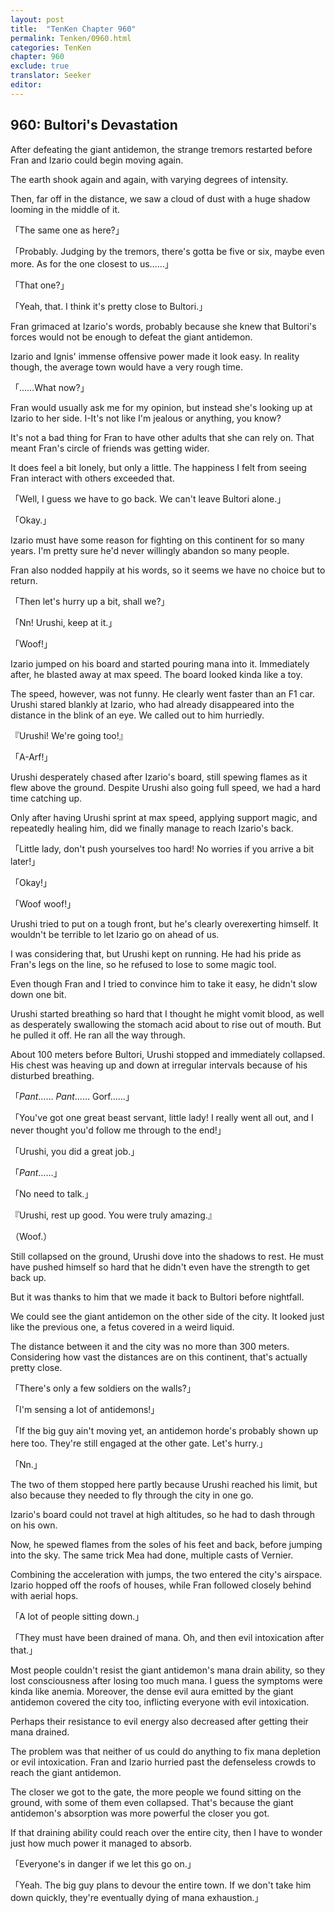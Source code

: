 ```yaml
---
layout: post
title:  "TenKen Chapter 960"
permalink: Tenken/0960.html
categories: TenKen
chapter: 960
exclude: true
translator: Seeker
editor: 
---
```

<h2>960: Bultori's Devastation</h2>

After defeating the giant antidemon, the strange tremors restarted before Fran and Izario could begin moving again.

The earth shook again and again, with varying degrees of intensity.

Then, far off in the distance, we saw a cloud of dust with a huge shadow looming in the middle of it.

「The same one as here?」

「Probably. Judging by the tremors, there's gotta be five or six, maybe even more. As for the one closest to us……」

「That one?」

「Yeah, that. I think it's pretty close to Bultori.」

Fran grimaced at Izario's words, probably because she knew that Bultori's forces would not be enough to defeat the giant antidemon.

Izario and Ignis' immense offensive power made it look easy. In reality though, the average town would have a very rough time.

「……What now?」

Fran would usually ask me for my opinion, but instead she's looking up at Izario to her side. I-It's not like I'm jealous or anything, you know?

It's not a bad thing for Fran to have other adults that she can rely on. That meant Fran's circle of friends was getting wider.

It does feel a bit lonely, but only a little. The happiness I felt from seeing Fran interact with others exceeded that.

「Well, I guess we have to go back. We can't leave Bultori alone.」

「Okay.」

Izario must have some reason for fighting on this continent for so many years. I'm pretty sure he'd never willingly abandon so many people.

Fran also nodded happily at his words, so it seems we have no choice but to return.

「Then let's hurry up a bit, shall we?」

「Nn! Urushi, keep at it.」

「Woof!」

Izario jumped on his board and started pouring mana into it. Immediately after, he blasted away at max speed. The board looked kinda like a toy.

The speed, however, was not funny. He clearly went faster than an F1 car. Urushi stared blankly at Izario, who had already disappeared into the distance in the blink of an eye. We called out to him hurriedly.

『Urushi! We're going too!』

「A-Arf!」

Urushi desperately chased after Izario's board, still spewing flames as it flew above the ground. Despite Urushi also going full speed, we had a hard time catching up.

Only after having Urushi sprint at max speed, applying support magic, and repeatedly healing him, did we finally manage to reach Izario's back.

「Little lady, don't push yourselves too hard! No worries if you arrive a bit later!」

「Okay!」

「Woof woof!」

Urushi tried to put on a tough front, but he's clearly overexerting himself. It wouldn't be terrible to let Izario go on ahead of us.

I was considering that, but Urushi kept on running. He had his pride as Fran's legs on the line, so he refused to lose to some magic tool.

Even though Fran and I tried to convince him to take it easy, he didn't slow down one bit.

Urushi started breathing so hard that I thought he might vomit blood, as well as desperately swallowing the stomach acid about to rise out of mouth. But he pulled it off. He ran all the way through.

About 100 meters before Bultori, Urushi stopped and immediately collapsed. His chest was heaving up and down at irregular intervals because of his disturbed breathing.

「*Pant*…… *Pant*…… Gorf……」

「You've got one great beast servant, little lady! I really went all out, and I never thought you'd follow me through to the end!」

「Urushi, you did a great job.」

「*Pant*……」

「No need to talk.」

『Urushi, rest up good. You were truly amazing.』

（Woof.）

Still collapsed on the ground, Urushi dove into the shadows to rest. He must have pushed himself so hard that he didn't even have the strength to get back up.

But it was thanks to him that we made it back to Bultori before nightfall.

We could see the giant antidemon on the other side of the city. It looked just like the previous one, a fetus covered in a weird liquid.

The distance between it and the city was no more than 300 meters. Considering how vast the distances are on this continent, that's actually pretty close.

「There's only a few soldiers on the walls?」

「I'm sensing a lot of antidemons!」

「If the big guy ain't moving yet, an antidemon horde's probably shown up here too. They're still engaged at the other gate. Let's hurry.」

「Nn.」

The two of them stopped here partly because Urushi reached his limit, but also because they needed to fly through the city in one go.

Izario's board could not travel at high altitudes, so he had to dash through on his own.

Now, he spewed flames from the soles of his feet and back, before jumping into the sky. The same trick Mea had done, multiple casts of Vernier.

Combining the acceleration with jumps, the two entered the city's airspace. Izario hopped off the roofs of houses, while Fran followed closely behind with aerial hops.

「A lot of people sitting down.」

「They must have been drained of mana. Oh, and then evil intoxication after that.」

Most people couldn't resist the giant antidemon's mana drain ability, so they lost consciousness after losing too much mana. I guess the symptoms were kinda like anemia. Moreover, the dense evil aura emitted by the giant antidemon covered the city too, inflicting everyone with evil intoxication.

Perhaps their resistance to evil energy also decreased after getting their mana drained.

The problem was that neither of us could do anything to fix mana depletion or evil intoxication. Fran and Izario hurried past the defenseless crowds to reach the giant antidemon.

The closer we got to the gate, the more people we found sitting on the ground, with some of them even collapsed. That's because the giant antidemon's absorption was more powerful the closer you got.

If that draining ability could reach over the entire city, then I have to wonder just how much power it managed to absorb.

「Everyone's in danger if we let this go on.」

「Yeah. The big guy plans to devour the entire town. If we don't take him down quickly, they're eventually dying of mana exhaustion.」




